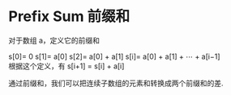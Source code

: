 # Prefix Sum 前缀和

对于数组 a，定义它的前缀和

s[0]= 0
s[1]= a[0]
s[2]= a[0] + a[1]
s[i]= a[0] + a[1] + ⋯ + a[i−1]
​	
根据这个定义，有 s[i+1] = s[i] + a[i]

通过前缀和，我们可以把连续子数组的元素和转换成两个前缀和的差.
